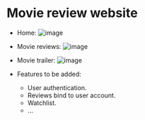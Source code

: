 # Movie review website

- Home:
![image](https://github.com/user-attachments/assets/b5cf8cc7-f1dd-4874-87fd-07933911c32b)

- Movie reviews:
![image](https://github.com/user-attachments/assets/0622581f-aaa3-4cbe-9340-b3da1cbdd99b)

- Movie trailer:
![image](https://github.com/user-attachments/assets/30bdf987-7b13-4ba1-b129-86002b9db86d)

- Features to be added:
  + User authentication.
  + Reviews bind to user account.
  + Watchlist.
  + ...
